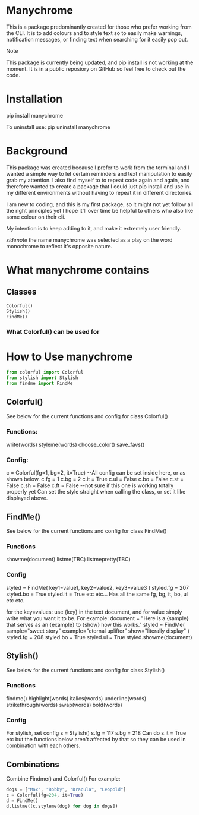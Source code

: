 # Manychrome

This is a package predominantly created for those who prefer working from the CLI. It is to add colours and to style text so to easily make warnings, notification messages, or finding text when searching for it easily pop out.

> [!NOTE]
> This package is currently being updated, and pip install is not working at the moment. It is in a public reposiory on GitHub so feel free to check out the code.

# Installation
pip install manychrome

To uninstall use: pip uninstall manychrome

# Background
This package was created because I prefer to work from the terminal and I wanted a simple way to let certain reminders and text manipulation to easily grab my attention. I also find myself to to repeat code again and again, and therefore wanted to create a package that I could just pip install and use in my different environments without having to repeat it in different directories.

I am new to coding, and this is my first package, so it might not yet follow all the right principles yet I hope it'll over time be helpful to others who also like some colour on their cli.

My intention is to keep adding to it, and make it extremely user friendly.

_sidenote_ the name manychrome was selected as a play on the word monochrome to reflect it's opposite nature.

# What manychrome contains

## Classes
```python
Colorful()
Stylish()
FindMe()
```

### What Colorful() can be used for


# How to Use manychrome

```python
from colorful import Colorful
from stylish import Stylish
from findme import FindMe
```





## Colorful()
See below for the current functions and config for class Colorful()

### Functions:
write(words)
styleme(words)
choose_color()
save_favs()

### Config:
c = Colorful(fg=1, bg=2, it=True)  --All config can be set inside here, or as shown below.
c.fg = 1
c.bg = 2
c.it = True
c.ul = False
c.bo = False
c.st = False
c.sh = False
c.ft = False  --not sure if this one is working totally properly yet
Can set the style straight when calling the class, or set it like displayed above.


## FindMe()
See below for the current functions and config for class FindMe()

### Functions
showme(document)
listme(TBC)
listmepretty(TBC)



### Config
styled = FindMe(
    key1=value1,
    key2=value2,
    key3=value3
)
styled.fg = 207
styled.bo = True
styled.it = True
etc etc... Has all the same fg, bg, it, bo, ul etc etc.

for the key=values:
use {key} in the text document, and for value simply write what you want it to be.
For example:
document = "Here is a {sample} that serves as an {example} to {show} how this works."
styled = FindMe(
    sample="sweet story"
    example="eternal uplifter"
    show="literally display"
)
styled.fg = 208
styled.bo = True
styled.ul = True
styled.showme(document)



## Stylish()
See below for the current functions and config for class Stylish()

### Functions
findme()
highlight(words)
italics(words)
underline(words)
strikethrough(words)
swap(words)
bold(words)

### Config
For stylish, set config
s = Stylish()
s.fg = 117
s.bg = 218
Can do s.it = True etc but the functions below aren't affected by that so they can be used in combination with each others.


## Combinations
Combine Findme() and Colorful()
For example:

```python
dogs = ["Max", "Bobby", "Dracula", "Leopold"]
c = Colorful(fg=204, it=True)
d = FindMe()
d.listme([c.styleme(dog) for dog in dogs])
```
